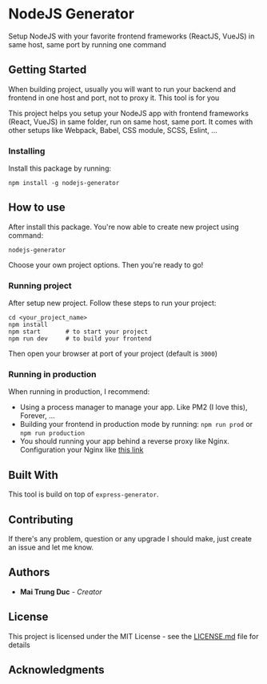 # NodeJS Generator

Setup NodeJS with your favorite frontend frameworks (ReactJS, VueJS) in same host, same port by running one command

## Getting Started
When building project, usually you will want to run your backend and frontend in one host and port, not to proxy it. This tool is for you

This project helps you setup your NodeJS app with frontend frameworks (React, VueJS) in same folder, run on same host, same port. It comes with other setups like Webpack, Babel, CSS module, SCSS, Eslint, ...

### Installing

Install this package by running:
```
npm install -g nodejs-generator
```

## How to use

After install this package. You're now able to create new project using command:
```
nodejs-generator
```

Choose your own project options. Then you're ready to go!

### Running project

After setup new project. Follow these steps to run your project:
```
cd <your_project_name>
npm install
npm start       # to start your project
npm run dev     # to build your frontend
```
Then open your browser at port of your project (default is `3000`)

### Running in production
When running in production, I recommend:
- Using a process manager to manage your app. Like PM2 (I love this), Forever, ...
- Building your frontend in production mode by running: `npm run prod` or `npm run production`
- You should running your app behind a reverse proxy like Nginx. Configuration your Nginx like [this link](https://gist.github.com/maitrungduc1410/2e3bf24a2acde5cd753e6f07b06e625f) 

## Built With

This tool is build on top of `express-generator`.

## Contributing

If there's any problem, question or any upgrade I should make, just create an issue and let me know.

## Authors

* **Mai Trung Duc** - *Creator*

## License

This project is licensed under the MIT License - see the [LICENSE.md](LICENSE.md) file for details

## Acknowledgments
